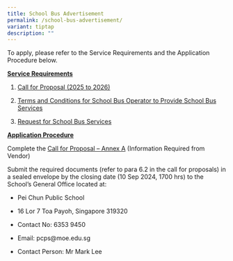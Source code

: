 ```yaml
---
title: School Bus Advertisement
permalink: /school-bus-advertisement/
variant: tiptap
description: ""
---
```

<p>To apply, please refer to the Service Requirements and the Application
Procedure below.</p>
<p></p>
<p><strong><u>Service Requirements</u></strong>
</p>
<ol data-tight="true" class="tight">
<li>
<p><a href="/files/School Bus Information/1__Call_for_Proposals__For_Single_Bus_Service_.pdf" rel="noopener noreferrer nofollow" target="_blank">Call for Proposal (2025 to 2026)</a>
</p>
</li>
<li>
<p><a href="/files/School Bus Information/3__T_C_for_School_Bus_Operator_to_Provide_School_Bus_Services__For_Single_Bus_Service_.pdf" rel="noopener noreferrer nofollow" target="_blank">Terms and Conditions for School Bus Operator to Provide School Bus Services</a>
</p>
</li>
<li>
<p><a href="/files/School Bus Information/4__Request_for_School_Bus_Service_and_T_C_Governing_the_Requests_for_Services___For_Single_Bus_Service_.pdf" rel="noopener noreferrer nofollow" target="_blank">Request for School Bus Services</a>
</p>
</li>
</ol>
<p></p>
<p><strong><u>Application Procedure</u></strong>
</p>
<p>Complete the <a href="/files/School Bus Information/2__Information_from_Vendor__For_Single_Bus_Service_.pdf" rel="noopener noreferrer nofollow" target="_blank">Call for Proposal – Annex A</a> (Information
Required from Vendor)</p>
<p>Submit the required documents (refer to para 6.2 in the call for proposals)
in a sealed envelope by the closing date (10 Sep 2024, 1700 hrs) to the
School’s General Office located at:</p>
<ul data-tight="true" class="tight">
<li>
<p>Pei Chun Public School</p>
</li>
<li>
<p>16 Lor 7 Toa Payoh, Singapore 319320</p>
</li>
<li>
<p>Contact No: 6353 9450</p>
</li>
<li>
<p>Email: pcps@moe.edu.sg</p>
</li>
<li>
<p>Contact Person: Mr Mark Lee</p>
</li>
</ul>
<p></p>
<p></p>